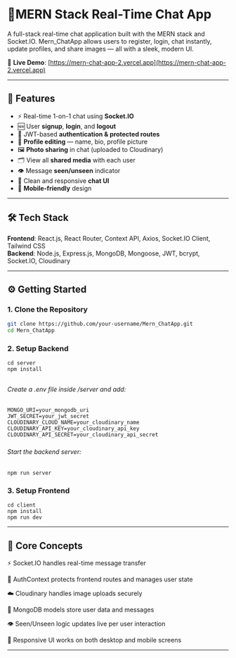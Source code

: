 # 💬MERN Stack Real-Time Chat App

A full-stack real-time chat application built with the MERN stack and Socket.IO. Mern_ChatApp allows users to register, login, chat instantly, update profiles, and share images — all with a sleek, modern UI.

🔗 **Live Demo**: [https://mern-chat-app-2.vercel.app](https://mern-chat-app-2.vercel.app)

---

## 🚀 Features

- ⚡ Real-time 1-on-1 chat using **Socket.IO**
- 🆕 User **signup**, **login**, and **logout**
- 🔐 JWT-based **authentication & protected routes**
- 👤 **Profile editing** — name, bio, profile picture
- 🖼️ **Photo sharing** in chat (uploaded to Cloudinary)
- 🗂️ View all **shared media** with each user
- 👁️ Message **seen/unseen** indicator
- 💬 Clean and responsive **chat UI**
- 📱 **Mobile-friendly** design

---

## 🛠️ Tech Stack

**Frontend**: React.js, React Router, Context API, Axios, Socket.IO Client, Tailwind CSS  
**Backend**: Node.js, Express.js, MongoDB, Mongoose, JWT, bcrypt, Socket.IO, Cloudinary

---

## ⚙️ Getting Started

### 1. Clone the Repository

```bash
git clone https://github.com/your-username/Mern_ChatApp.git
cd Mern_ChatApp
```
### 2. Setup Backend
   
```
cd server
npm install
```
## <h6>Create a .env file inside /server and add:</h6>

```
MONGO_URI=your_mongodb_uri
JWT_SECRET=your_jwt_secret
CLOUDINARY_CLOUD_NAME=your_cloudinary_name
CLOUDINARY_API_KEY=your_cloudinary_api_key
CLOUDINARY_API_SECRET=your_cloudinary_api_secret
```
### <h6>Start the backend server:</h6>
```
npm run server
```

### 3. Setup Frontend
```
cd client
npm install
npm run dev
```
---
## 🧠 Core Concepts

⚡ Socket.IO handles real-time message transfer

🔐 AuthContext protects frontend routes and manages user state

☁️ Cloudinary handles image uploads securely

🧾 MongoDB models store user data and messages

👁️ Seen/Unseen logic updates live per user interaction

📱 Responsive UI works on both desktop and mobile screens

---
